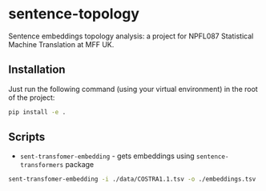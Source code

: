 # sentence-topology
Sentence embeddings topology analysis: a project for NPFL087 Statistical Machine Translation at MFF UK.

## Installation

Just run the following command (using your virtual environment) in the root of
the project:

```bash
pip install -e .
```

## Scripts

- `sent-transfomer-embedding` - gets embeddings using `sentence-transformers`
  package

```bash
sent-transfomer-embedding -i ./data/COSTRA1.1.tsv -o ./embeddings.tsv
```

